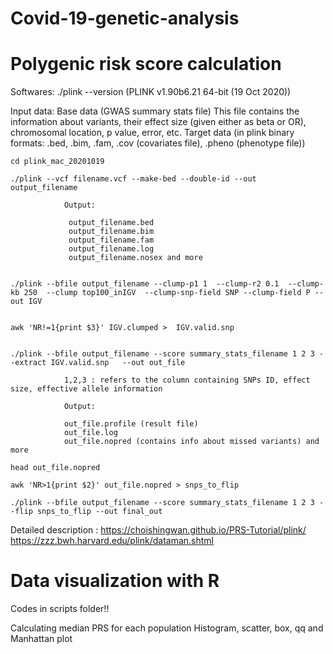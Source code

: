 # Covid-19-genetic-analysis


# Polygenic risk score calculation 

Softwares: ./plink --version (PLINK v1.90b6.21 64-bit (19 Oct 2020))

Input data: Base data (GWAS summary stats file) This file contains the information about variants, their effect size (given either as beta or OR), chromosomal location, p value, error, etc. Target data (in plink binary formats: .bed, .bim, .fam, .cov (covariates file), .pheno (phenotype file))


	cd plink_mac_20201019

	./plink --vcf filename.vcf --make-bed --double-id --out output_filename

				Output: 

				 output_filename.bed
				 output_filename.bim
				 output_filename.fam
				 output_filename.log
				 output_filename.nosex and more


 	./plink --bfile output_filename --clump-p1 1  --clump-r2 0.1  --clump-kb 250  --clump top100_inIGV  --clump-snp-field SNP --clump-field P --out IGV


 	awk 'NR!=1{print $3}' IGV.clumped >  IGV.valid.snp


	./plink --bfile output_filename --score summary_stats_filename 1 2 3 --extract IGV.valid.snp   --out out_file

				1,2,3 : refers to the column containing SNPs ID, effect size, effective allele information

				Output: 

				out_file.profile (result file)
				out_file.log
				out_file.nopred (contains info about missed variants) and more

	head out_file.nopred

	awk 'NR>1{print $2}' out_file.nopred > snps_to_flip

	./plink --bfile output_filename --score summary_stats_filename 1 2 3 --flip snps_to_flip --out final_out

Detailed description : https://choishingwan.github.io/PRS-Tutorial/plink/   https://zzz.bwh.harvard.edu/plink/dataman.shtml

# Data visualization with R
	
Codes in scripts folder!!
	
Calculating median PRS for each population
Histogram, scatter, box, qq and Manhattan plot

	


